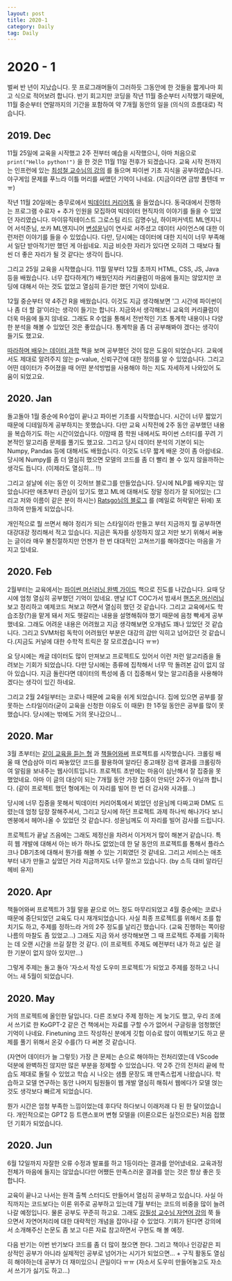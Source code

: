 ```yaml
---
layout: post
title: 2020-1
category: Daily
tag: Daily
---
```


 

# 2020 - 1 

벌써 반 년이 지났습니다. 뭇 프로그래머들이 그러하듯 그동안에 한 것들을 짧게나마 회고 식으로 적어보려 합니다. 반기 회고지만 코딩을 작년 11월 중순부터 시작했기 때문에, 11월 중순부터 연말까지의 기간을 포함하여 약 7개월 동안의 일을 (의식의 흐름대로) 적습니다.



## 2019. Dec

11월 25일에 교육을 시작했고 2주 전부터 예습을 시작했으니, 아마 처음으로 `print("Hello python!")` 을 한 것은 11월 11일 전후가 되겠습니다. 교육 시작 전까지는 인프런에 있는 [최성철 교수님의 강의]([https://www.inflearn.com/course/python-%ED%8C%8C%EC%9D%B4%EC%8D%AC-%EC%9E%85%EB%AC%B8-%EA%B0%95%EC%A2%8C](https://www.inflearn.com/course/python-파이썬-입문-강좌)) 를 들으며 파이썬 기초 지식을 공부하였습니다. 야구게임 문제를 푸느라 이틀 머리를 싸맸던 기억이 나네요. (지금이라면 금방 풀텐데 ㅠㅠ)

작년 11월 20일에는 충무로에서 [빅데이터 커리어톡](https://event-us.kr/startupdaily/event/12769) 을 들었습니다. 동국대에서 진행하는 프로그램 수료자 + 추가 인원을 모집하여 빅데이터 현직자의 이야기를 들을 수 있었던 자리였습니다. 마이뮤직테이스트 그로스팀 리드 김명수님, 하이퍼커넥트 ML엔지니어 서석준님, 쏘카 ML엔지니어 [변성윤](https://zzsza.github.io/)님이 연사로 서주셨고 데이터 사이언스에 대한 이런저런 이야기를 들을 수 있었습니다. 다만, 당시에는 데이터에 대한 지식이 너무 부족해서 일단 받아적기만 했던 게 아쉽네요. 지금 비슷한 자리가 있다면 오히려 그 때보다 훨씬 더 좋은 자리가 될 것 같다는 생각이 듭니다.

그리고 25일 교육을 시작했습니다. 11월 말부터 12월 초까지 HTML, CSS, JS, Java 등을 배웠습니다. 너무 잡다하게(?) 배웠던지라 커리큘럼이 마음에 들지는 않았지만 코딩에 대해서 아는 것도 없었고 열심히 듣기만 했던 기억이 있네요.

12월 중순부터 약 4주간 R을 배웠습니다. 이것도 지금 생각해보면 '그 시간에 파이썬이나 좀 더 할 걸'이라는 생각이 들기는 합니다. 지금와서 생각해보니 교육의 커리큘럼이 더욱 마음에 들지 않네요. 그래도 R 수업을 통해서 전반적인 기초 통계학 내용이나 다양한 분석을 해볼 수 있었던 것은 좋았습니다. 통계학을 좀 더 공부해봐야 겠다는 생각이 들기도 했고요. 

[따라하며 배우는 데이터 과학](http://www.yes24.com/Product/Goods/44184320?Acode=101) 책을 보며 공부했던 것이 많은 도움이 되었습니다. 교육에서도 제대로 알려주지 않는 p-value, 신뢰구간에 대한 정의를 알 수 있었습니다. 그리고 어떤 데이터가 주어졌을 때 어떤 분석방법을 사용해야 하는 지도 자세하게 나와있어 도움이 되었고요.





## 2020. Jan

돌고돌아 1월 중순에 R수업이 끝나고 파이썬 기초를 시작했습니다. 시간이 너무 짧았기 때문에 디테일하게 공부하지는 못했습니다. 다만 교육 시작전에 2주 동안 공부했던 내용을 복습하기도 하는 시간이었습니다. 이맘때 쯤 학원 내에서도 파이썬 스터디를 꾸려 기본적인 알고리즘 문제를 풀기도 했고요. 그리고 당시 데이터 분석의 기본이 되는 Numpy, Pandas 등에 대해서도 배웠습니다. 이것도 너무 짧게 배운 것이 좀 아쉽네요. 당시에 Numpy를 좀 더 열심히 했으면 모델의 코드를 좀 더 빨리 볼 수 있지 않을까하는 생각도 듭니다. (이제라도 열심히... !!)

그리고 설날에 쉬는 동안 이 깃허브 블로그를 만들었습니다. 당시에 NLP를 배우지는 않았습니다만 애초부터 관심이 있기도 했고 ML에 대해서도 정말 정리가 잘 되어있는 (그리고 저와 이름이 같은 분이 하시는) [Ratsgo님의 블로그](https://ratsgo.github.io/) 를 (메일로 허락맡은 뒤에) 포크하여 만들게 되었습니다.

개인적으로 뭘 쓰면서 해야 정리가 되는 스타일이라 만들고 부터 지금까지 뭘 공부하면 대강대강 정리해서 적고 있습니다. 지금은 독자를 상정하지 않고 저만 보기 위해서 써놓는 글이라 매우 불친절하지만 언젠가 한 번 대대적인 고쳐쓰기를 해야겠다는 마음을 가지고 있네요.



## 2020. Feb

2월부터는 교육에서는 [파이썬 머신러닝 완벽 가이드](http://www.yes24.com/Product/Goods/69752484) 책으로 진도를 나갔습니다. 요때 당시에 엄청 열심히 공부했던 기억이 있네요. 맨날 ICT COC가서 밤새서 [핸즈온 머신러닝](http://www.yes24.com/Product/Goods/89959711?Acode=101) 보고 정리하고 예제코드 쳐보고 하면서 열심히 했던 것 같습니다. 그리고 교육에서도 학습조장(?)을 맡게 돼서 저도 헷갈리는 내용을 설명해줘야 했기 때문에 음청 빡세게 공부했네요. 그래도 어려운 내용은 어려웠고 지금 생각해보면 오개념도 꽤나 있었던 것 같습니다. 그리고 SVM처럼 독학이 어려웠던 부분은 대강의 감만 익히고 넘어갔던 것 같습니다.(지금도 커널에 대한 수학적 트릭은 잘 모르겠습니다 ㅠㅠ)

요 당시에는 캐글 데이터도 많이 만져보고 프로젝트도 있어서 이런 저런 알고리즘을 돌려보는 기회가 되었습니다. 다만 당시에는 종류에 집착해서 너무 막 돌려본 감이 없지 않아 있습니다. 지금 돌린다면 데이터의 특성에 좀 더 집중해서 맞는 알고리즘을 사용해야 겠다는 생각이 있긴 하네요.

그리고 2월 24일부터는 코로나 때문에 교육을 쉬게 되었습니다. 집에 있으면 공부를 잘 못하는 스타일이라(굳이 교육을 신청한 이유도 이 때문) 한 1주일 동안은 공부를 많이 못했습니다. 당시에는 밖에도 거의 못나갔으니...



## 2020. Mar

3월 초부터는 [같이 교육을 듣는 형](https://dustinkim86.github.io/) 과 [책들어와써](http://isthisbookin.herokuapp.com/) 프로젝트를 시작했습니다. 크롤링 배울 때 연습삼아 미리 짜놓았던 코드를 활용하여 알라딘 중고매장 검색 결과를 크롤링하여 알림을 보내주는 웹사이트입니다. 프로젝트 초반에는 마음이 심난해서 잘 집중을 못했었네요. 아마 이 글의 대상이 되는 7개월 동안 가장 집중이 안되던 2주가 아닐까 합니다. (같이 프로젝트 했던 형에게는 이 자리를 빌어 한 번 더 감사와 사과를...)

당시에 너무 집중을 못해서 빅데이터 커리어톡에서 뵈었던 성윤님께 다짜고짜 DM도 드렸는데 엄청 답장 잘해주셔서, 그리고 당시에 하던 프로젝트 과제 하나씩 해나가다 보니 멘붕에서 헤어나올 수 있었던 것 같습니다. 성윤님께도 이 자리를 빌어 감사를 드립니다.

프로젝트가 끝날 즈음에는 그래도 제정신을 차려서 이거저거 많이 해본거 같습니다. 특히 웹 개발에 대해서 아는 바가 하나도 없었는데 한 달 동안의 프로젝트를 통해서 플라스크나 DB기초에 대해서 뭔가를 해볼 수 있는 기회였던 것 같네요. 그리고 서비스는 애초부터 내가 만들고 싶었던 거라 지금까지도 너무 잘쓰고 있습니다. (by 소득 대비 알라딘 헤비 유저)



## 2020. Apr

책들어와써 프로젝트가 3월 말을 끝으로 어느 정도 마무리되었고 4월 중순에는 코로나 때문에 중단되었던 교육도 다시 재개되었습니다. 사실 최종 프로젝트를 위해서 조를 합치기도 하고, 주제를 정하느라 거의 2주 정도를 날리긴 했습니다. (교육 진행하는 쪽이랑 나름의 마찰도 좀 있었고...) 그래도 지금 와서 생각해보면 그 때 프로젝트 주제를 기획하는 데 오랜 시간을 쓰길 잘한 것 같다. (이 프로젝트 주제도 예전부터 내가 하고 싶은 걸 한 기분이 없지 않아 있지만...)

그렇게 주제는 돌고 돌아 '자소서 작성 도우미 프로젝트'가 되었고 주제를 정하고 나니 어느 새 5월이 되었습니다.



## 2020. May 

거의 프로젝트에 올인한 달입니다. 다른 조보다 주제 정하는 게 늦기도 했고, 우리 조에서 쓰기로 한 KoGPT-2 같은 건 책에서는 자료를 구할 수가 없어서 구글링을 엄청했던 기억이 나네요. Finetuning 코드 작성하신 분에게 깃헙 이슈로 많이 여쭤보기도 하고 문제를 풀기 위해서 온갖 수를(?) 다 써본 것 같습니다.

(자연어 데이터가 늘 그렇듯) 가장 큰 문제는 손으로 해야하는 전처리였는데 VScode 덕분에 완벽하진 않지만 많은 부분을 정제할 수 있었습니다. 약 2주 간의 전처리 끝에 학습도 제대로 돌릴 수 있었고 학습 시 나오는 샘플 문장도 꽤 만족스럽게 나왔습니다. 학습하고 모델 연구하는 동안 나머지 팀원들이 웹 개발 열심히 해줘서 웹에다가 모델 얹는 것도 생각보다 빠르게 되었습니다. 

뭔가 시간은 엄청 부족한 느낌이었는데 후다닥 하다보니 이래저래 다 된 한 달이었습니다. 개인적으로는 GPT2 등 트랜스포머 변형 모델을 (이론으로든 실전으로든) 처음 접했던 기회가 되었습니다.



## 2020. Jun

6월 12일까지 자잘한 오류 수정과 발표를 하고 1등이라는 결과를 얻어냈네요. 교육과정 전체가 마음에 들지는 않았습니다만 어쨌든 만족스러운 결과를 얻는 것은 항상 좋은 듯합니다.

교육이 끝나고 나서는 원격 출첵 스터디도 만들어서 열심히 공부하고 있습니다. 사실 아직까지는 코드보다는 이론 위주로 공부하고 있는데 7월 부터는 코드의 비중을 많이 늘려나갈 예정입니다. 물론 공부도 꾸준히 하고요. 그래도 [강필성 교수님 자연어 강의](https://www.youtube.com/playlist?list=PLetSlH8YjIfVzHuSXtG4jAC2zbEAErXWm) 쭉 들으면서 자연어처리에 대한 대략적인 개념을 잡아나갈 수 있었다. 기회가 된다면 강의에서 소개해주신 논문도 좀 보고 다른 자료 참고하면서 구현도 해 볼 예정.



다음 반기는 이번 반기보다 코드를 좀 더 많이 쳤으면 한다. 그리고 책이나 인강같은 피상적인 공부가 아니라 실제적인 공부로 넘어가는 시기가 되었으면... + 구직 활동도 열심히 해야하는데 공부가 더 재미있으니 큰일이다 ㅠㅠ (자소서 도우미 만들어놓고도 자소서 쓰기가 싫기도 하고...)



